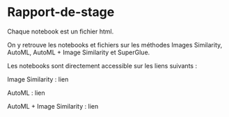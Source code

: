 # Rapport-de-stage

Chaque notebook est un fichier html.

On y retrouve les notebooks et fichiers sur les méthodes Images Similarity, AutoML, AutoML + Image Similarity et SuperGlue.

Les notebooks sont directement accessible sur les liens suivants : 

Image Similarity : lien  

AutoML : lien  

AutoML + Image Similarity : lien  
